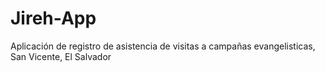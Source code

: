 # Jireh-App
Aplicación de registro de asistencia de visitas a campañas evangelisticas, San Vicente, El Salvador
